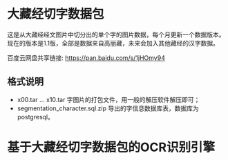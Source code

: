 # 大藏经切字数据包
这是从大藏经经文图片中切分出的单个字的图片数据，每个月更新一个数据版本。现在的版本是1.1版，全部是数据来自高丽藏，未来会加入其他藏经的汉字数据。

百度云网盘共享链接: https://pan.baidu.com/s/1jHOmy94

## 格式说明
- x00.tar ... x10.tar  字图片的打包文件，用一般的解压软件解压即可；
- segmentation_character.sql.zip 导出的字信息数据库表，数据库为postgresql。

# 基于大藏经切字数据包的OCR识别引擎
